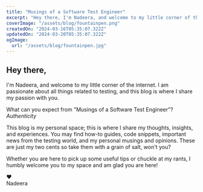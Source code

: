 ```yaml
---
title: "Musings of a Software Test Engineer"
excerpt: "Hey there, I'm Nadeera, and welcome to my little corner of the internet. <br/> <br/> This blog is my personal space; this is where I share my thoughts, insights, and experiences. You may find how-to guides, code snippets, important news from the testing world, and my personal musings and opinions. <br/> <br/> Whether you are here to pick up some useful tips or chuckle at my rants, I am glad you are here!"
coverImage: "/assets/blog/fountainpen.png"
createdOn: "2024-03-16T05:35:07.322Z"
updatedOn: "2024-03-20T05:35:07.322Z"
ogImage:
  url: "/assets/blog/fountainpen.jpg"
---
```

## Hey there,

I'm Nadeera, and welcome to my little corner of the internet.
I am passionate about all things related to testing, and this blog is where I share my passion with you.

What can you expect from "Musings of a Software Test Engineer"?  
*Authenticity*

This blog is my personal space; this is where I share my thoughts, insights, and experiences. You may find how-to
guides, code snippets, important news from the testing world, and my personal musings and opinions. These are just my
two cents so take them with a grain of salt, won't you?

Whether you are here to pick up some useful tips or chuckle at my rants, I humbly welcome you to my space and am glad you are here!

♥    
Nadeera